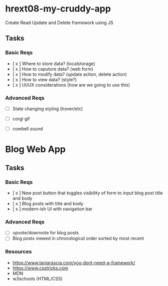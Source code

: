 # hrext08-my-cruddy-app
Create Read Update and Delete framework using JS
## Tasks

### Basic Reqs
- [ x ] Where to store data? (localstorage)
- [ x ] How to caputure data? (web form)
- [ x ] How to modify data? (update action, delete action)
- [ x ] How to view data? (style?)
- [ x ] UI/UX considerations (how are we going to use this)

### Advanced Reqs
- [ ] State changing styling (hover/etc)
- [ ] corgi gif
- [ ] cowbell sound


# Blog Web App
## Tasks

### Basic Reqs
- [ x ] New post button that toggles visibility of form to input blog post title and body
- [ x ] Blog posts with title and body
- [ x ] modern-ish UI with navigation bar

### Advanced Reqs
- [ ] upvote/downvote for blog posts
- [ ] Blog posts viewed in chronological order sorted by most recent

### Resources
- https://www.taniarascia.com/you-dont-need-a-framework/
- https://www.csstricks.com
- MDN
- w3schools (HTML/CSS)